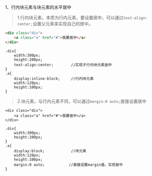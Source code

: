 1、行内块元素与块元素的水平居中
> 1.行内块元素，本质为行内元素，要设置居中，可以通过`text-align: center;`设置父元素来实现自己的居中。
```html
<div class="div">
    <a class="a" href="#">我要居中</a>
</div>
```
```
.div{
    width:300px;
    height:200px;
    text-align:center;        //实现子行内块元素居中
}
.a{
    display:inline-block;     //行内块元素
    width:120px;
    height:100px;
}
```
> 2.块元素，与行内元素不同，可以通过`margin:0 auto;`直接设置居中
```
<div class="div">
    <a class="a" href="#">我要居中</a>
</div>
```
```
.div{
    width:300px;
    height:200px;
}
.a{
    display:block;            //块元素
    width:120px;
    height:100px;
    margin:0 auto;           //直接设置margin值，实现居中
}
```
